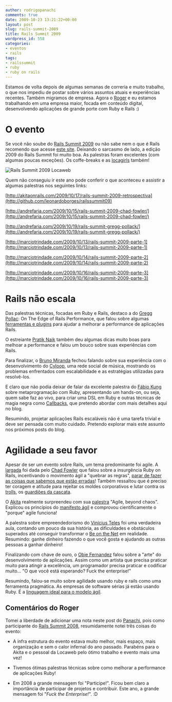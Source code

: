 ```yaml
---
author: rodrigopanachi
comments: true
date: 2009-10-23 13:21:22+00:00
layout: post
slug: rails-summit-2009
title: Rails Summit 2009
wordpress_id: 558
categories:
- eventos
- rails
tags:
- railssummit
- ruby
- ruby on rails
---
```


Estamos de volta depois de algumas semanas de correria e muito trabalho, o que nos impediu de postar sobre vários assuntos atuais e experiências recentes. Também migramos de empresa. Agora o [Roger](http://1up4dev.org/author/rogerbarreto/) e eu estamos trabalhando em uma empresa maior, focada em conteúdo digital, desenvolvendo aplicações de grande porte com Ruby e Rails :)


# O evento


Se você não soube do [Rails Summit 2009](http://www.railssummit.com.br/) ou não sabe nem o que é Rails recomendo que acesse [este site](http://pbskids.org/teletubbies/). Deixando o sarcasmo de lado, a edição 2009 do Rails Summit foi muito boa. As palestras foram excelentes (com algumas poucas exceções). Os coffe-breaks e as [locagirls](http://github.com/railssummit/morena_opensource/tree/master/RailsSummit2009/) também!

![Rails Summit 2009 Locaweb](http://1up4dev.org/wp-content/uploads/2009/10/4013425175_68b7b78b6f_original.jpg)

Quem não conseguiu ir este ano pode conferir o que aconteceu e assistir a algumas palestras nos seguintes links:

[http://akitaonrails.com/2009/10/17/rails-summit-2009-retrospectiva](http://github.com/leonardoborges/railssummit09)

[http://andrefaria.com/2009/10/15/rails-summit-2009-chad-fowler/](http://andrefaria.com/2009/10/15/rails-summit-2009-chad-fowler/)

[http://andrefaria.com/2009/10/19/rails-summit-gregg-pollack/](http://andrefaria.com/2009/10/19/rails-summit-gregg-pollack/)

[http://marciotrindade.com/2009/10/13/rails-summit-2009-parte-1](http://marciotrindade.com/2009/10/13/rails-summit-2009-parte-1)

[http://marciotrindade.com/2009/10/14/rails-summit-2009-parte-2](http://marciotrindade.com/2009/10/14/rails-summit-2009-parte-2)

[http://marciotrindade.com/2009/10/16/rails-summit-2009-parte-3](http://marciotrindade.com/2009/10/16/rails-summit-2009-parte-3)


# Rails não escala


Das palestras técnicas, focadas em Ruby e Rails, destaco a do [Gregg Pollac](http://blog.envylabs.com): On The Edge of Rails Performance, que falou sobre algumas [ferramentas e plugins](http://andrefaria.com/2009/10/19/rails-summit-gregg-pollack/) para ajudar a melhorar a performance de aplicações Rails.

O estreiante [Pratik Naik](http://m.onkey.org/2009/10/18/railssummit-slides) também deu algumas dicas muito boas para melhoar a performance e falou um bouco sobre suas experiências com Rails.

Para finalizar, o [Bruno Miranda](http://brunomiranda.com/) fechou falando sobre sua experiência com o desenvolvimento do [Cyloop](http://br.msn.cyloop.com/), uma rede social de música, mostrando os problemas enfrentados com escalabilidade e as estratégias utilizadas para resolvê-los.

E claro que não podia deixar de falar da excelente palestra do [Fábio Kung](http://www.slideshare.net/fabiokung/dsls-internas-e-ruby) sobre metaprogramação com Ruby, apresentando um hands-on, ou seja, <faustao>quem sabe faz ao vivo</faustao>, para criar uma DSL em Ruby e outras técnicas de magia negra como [Callbacks](http://coderrr.wordpress.com/2008/11/22/super-simple-callbacks-in-ruby/), que pretendo abordar com mais detalhes aqui no blog.

Resumindo, projetar aplicações Rails escaláveis não é uma tarefa trivial e deve ser pensada com muito cuidado. Pretendo explorar mais este assunto nos próximos posts do blog.


# Agilidade a seu favor


Apesar de ser um evento sobre Rails, um tema predominante foi agile. A [largada](http://andrefaria.com/2009/10/15/rails-summit-2009-chad-fowler/) foi dada pelo [Chad Fowler](http://chadfowler.com/) que falou sobre a insurgência Ruby on Rails, incentivando o movimento ágil a "quebrar as regras", [parar de fazer as coisas que sabemos que estão erradas](http://chadfowler.com/2006/12/27/the-big-rewrite)! Também ressaltou que é preciso ter coragem e atitude para rejeitar os moldes corporativos e lutar contra os [trolls](http://akitaonrails.com/2009/03/30/off-topic-net-negative-producing-programmer), os [guardiões da cascata](http://1up4dev.org/2008/11/os-guardioes-da-cascata/).

O [Akita](http://akitaonrails.com/) realmente surpreendeu com sua [palestra](http://vimeo.com/7099091) "Agile, beyond chaos". Explicou os princípios do [manifesto ágil](http://agilemanifesto.org/) e comprovou cientificamente o "porque" agile funciona!

A palestra sobre empreendedorismo do [Vinícius Teles](http://improveit.com.br/empresa/vinicius) foi uma verdadeira aula, contando um pouco da sua história, as dificuldades e obstáculos superados até conseguir transformar o [Be on the Net](http://beonthe.net/) em realidade. Resumindo: ganhe dinheiro fazendo o que você gosta e ajudando as outras pessoas a ganhar dinheiro!

Finalizando com chave de ouro, o [Obie Fernandez](http://obiefernandez.com/) falou sobre a "arte" do desenvolvimento de aplicações. Assim como um artista que precisa praticar muito para atingir a excelência, um programador precisa praticar e codificar muito... "O que você está esperando? Fuck the enterprise!"

Resumindo, falou-se muito sobre agilidade usando ruby e rails como uma ferramenta pragmática. As empresas de software sérias já estão usando Ruby. É a [linguagem ideal para o modelo ágil](http://1up4dev.org/2009/08/ruby-quando-a-linguagem-de-programacao-faz-diferenca/).


## Comentários do Roger


Tomei a liberdade de adicionar uma nota neste post do [Panachi](http://1up4dev.org/author/rodrigopanachi/), pois como participante do [Rails Summit 2008](http://1up4dev.org/2008/10/rails-summit-eu-fui/), resumidamente notei três coisas do evento:



	
  * A infra estrutura do evento estava muito melhor, mais espaço, mais organização e sem o calor infernal do ano passado. Parabéns para o Akita e o pessoal da Locaweb pelo ótimo trabalho e evento mais uma vez!

	
  * Tivemos ótimas palestras técnicas sobre como melhorar a performance de aplicações Ruby!

	
  * Em 2008 a grande mensagem foi "Participe!". Ficou bem claro a importância de participar de projetos e contribuir. Este ano, a grande mensagem foi "_Fuck the Enterprise!_". :D


